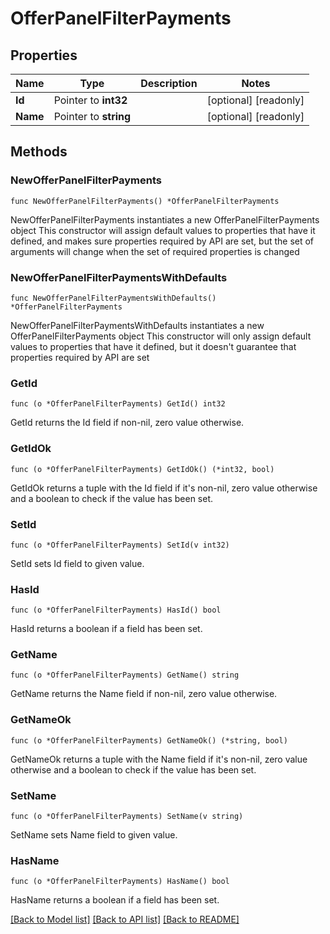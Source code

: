 # OfferPanelFilterPayments

## Properties

Name | Type | Description | Notes
------------ | ------------- | ------------- | -------------
**Id** | Pointer to **int32** |  | [optional] [readonly] 
**Name** | Pointer to **string** |  | [optional] [readonly] 

## Methods

### NewOfferPanelFilterPayments

`func NewOfferPanelFilterPayments() *OfferPanelFilterPayments`

NewOfferPanelFilterPayments instantiates a new OfferPanelFilterPayments object
This constructor will assign default values to properties that have it defined,
and makes sure properties required by API are set, but the set of arguments
will change when the set of required properties is changed

### NewOfferPanelFilterPaymentsWithDefaults

`func NewOfferPanelFilterPaymentsWithDefaults() *OfferPanelFilterPayments`

NewOfferPanelFilterPaymentsWithDefaults instantiates a new OfferPanelFilterPayments object
This constructor will only assign default values to properties that have it defined,
but it doesn't guarantee that properties required by API are set

### GetId

`func (o *OfferPanelFilterPayments) GetId() int32`

GetId returns the Id field if non-nil, zero value otherwise.

### GetIdOk

`func (o *OfferPanelFilterPayments) GetIdOk() (*int32, bool)`

GetIdOk returns a tuple with the Id field if it's non-nil, zero value otherwise
and a boolean to check if the value has been set.

### SetId

`func (o *OfferPanelFilterPayments) SetId(v int32)`

SetId sets Id field to given value.

### HasId

`func (o *OfferPanelFilterPayments) HasId() bool`

HasId returns a boolean if a field has been set.

### GetName

`func (o *OfferPanelFilterPayments) GetName() string`

GetName returns the Name field if non-nil, zero value otherwise.

### GetNameOk

`func (o *OfferPanelFilterPayments) GetNameOk() (*string, bool)`

GetNameOk returns a tuple with the Name field if it's non-nil, zero value otherwise
and a boolean to check if the value has been set.

### SetName

`func (o *OfferPanelFilterPayments) SetName(v string)`

SetName sets Name field to given value.

### HasName

`func (o *OfferPanelFilterPayments) HasName() bool`

HasName returns a boolean if a field has been set.


[[Back to Model list]](../README.md#documentation-for-models) [[Back to API list]](../README.md#documentation-for-api-endpoints) [[Back to README]](../README.md)


